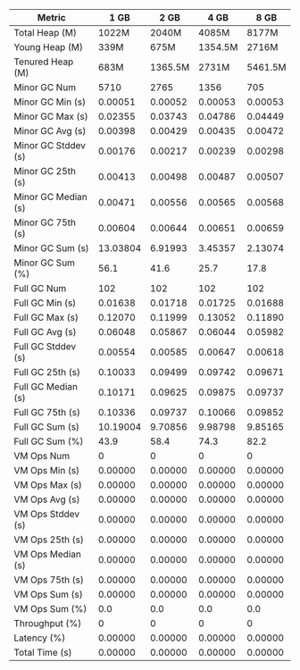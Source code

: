 | Metric | 1 GB | 2 GB | 4 GB | 8 GB |
|------|----|----|----|----|
| Total Heap (M) | 1022M | 2040M | 4085M | 8177M |
| Young Heap (M) | 339M | 675M | 1354.5M | 2716M |
| Tenured Heap (M) | 683M | 1365.5M | 2731M | 5461.5M |
| Minor GC Num | 5710 | 2765 | 1356 | 705 |
| Minor GC Min (s) | 0.00051 | 0.00052 | 0.00053 | 0.00053 |
| Minor GC Max (s) | 0.02355 | 0.03743 | 0.04786 | 0.04449 |
| Minor GC Avg (s) | 0.00398 | 0.00429 | 0.00435 | 0.00472 |
| Minor GC Stddev (s) | 0.00176 | 0.00217 | 0.00239 | 0.00298 |
| Minor GC 25th (s) | 0.00413 | 0.00498 | 0.00487 | 0.00507 |
| Minor GC Median (s) | 0.00471 | 0.00556 | 0.00565 | 0.00568 |
| Minor GC 75th (s) | 0.00604 | 0.00644 | 0.00651 | 0.00659 |
| Minor GC Sum (s) | 13.03804 | 6.91993 | 3.45357 | 2.13074 |
| Minor GC Sum (%) | 56.1 | 41.6 | 25.7 | 17.8 |
| Full GC Num | 102 | 102 | 102 | 102 |
| Full GC Min (s) | 0.01638 | 0.01718 | 0.01725 | 0.01688 |
| Full GC Max (s) | 0.12070 | 0.11999 | 0.13052 | 0.11890 |
| Full GC Avg (s) | 0.06048 | 0.05867 | 0.06044 | 0.05982 |
| Full GC Stddev (s) | 0.00554 | 0.00585 | 0.00647 | 0.00618 |
| Full GC 25th (s) | 0.10033 | 0.09499 | 0.09742 | 0.09671 |
| Full GC Median (s) | 0.10171 | 0.09625 | 0.09875 | 0.09737 |
| Full GC 75th (s) | 0.10336 | 0.09737 | 0.10066 | 0.09852 |
| Full GC Sum (s) | 10.19004 | 9.70856 | 9.98798 | 9.85165 |
| Full GC Sum (%) | 43.9 | 58.4 | 74.3 | 82.2 |
| VM Ops Num | 0 | 0 | 0 | 0 |
| VM Ops Min (s) | 0.00000 | 0.00000 | 0.00000 | 0.00000 |
| VM Ops Max (s) | 0.00000 | 0.00000 | 0.00000 | 0.00000 |
| VM Ops Avg (s) | 0.00000 | 0.00000 | 0.00000 | 0.00000 |
| VM Ops Stddev (s) | 0.00000 | 0.00000 | 0.00000 | 0.00000 |
| VM Ops 25th (s) | 0.00000 | 0.00000 | 0.00000 | 0.00000 |
| VM Ops Median (s) | 0.00000 | 0.00000 | 0.00000 | 0.00000 |
| VM Ops 75th (s) | 0.00000 | 0.00000 | 0.00000 | 0.00000 |
| VM Ops Sum (s) | 0.00000 | 0.00000 | 0.00000 | 0.00000 |
| VM Ops Sum (%) | 0.0 | 0.0 | 0.0 | 0.0 |
| Throughput (%) | 0 | 0 | 0 | 0 |
| Latency (%) | 0.00000 | 0.00000 | 0.00000 | 0.00000 |
| Total Time (s) | 0.00000 | 0.00000 | 0.00000 | 0.00000 |

